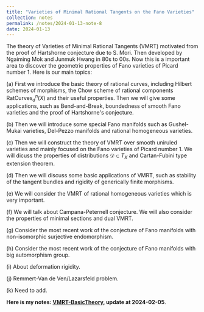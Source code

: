 ```yaml
---
title: "Varieties of Minimal Rational Tangents on the Fano Varieties"
collection: notes
permalink: /notes/2024-01-13-note-8
date: 2024-01-13
---
```

The theory of Varieties of Minimal Rational Tangents (VMRT) motivated from the proof of Hartshorne conjecture due to S. Mori. Then developed by Ngaiming Mok and Junmuk Hwang in 80s to 00s. Now this is a important area to discover the geometric properties of Fano varieties of Picard number $1$. Here is our main topics:

(a) First we introduce the basic theory of rational curves, including Hilbert schemes of morphisms, the Chow scheme of rational components $\mathrm{RatCurves}^n_d(X)$ and their useful properties. Then we will give some applications, such as Bend-and-Break, boundedness of smooth Fano varieties and the proof of Hartshorne's conjecture.

(b) Then we will introduce some special Fano manifolds such as Gushel-Mukai varieties, Del-Pezzo manifolds and rational homogeneous varieties.

(c) Then we will construct the theory of VMRT over smooth uniruled varieties and mainly focused on the Fano varieties of Picard number $1$. We will dicuss the properties of distributions $\mathcal{D}\subset T_X$ and Cartan-Fubini type extension theorem.

(d) Then we will discuss some basic applications of VMRT, such as stability of the tangent bundles and rigidity of generically finite morphisms.

(e) We will consider the VMRT of rational homogeneous varieties which is very important.

(f) We will talk about Campana-Peternell conjecture. We will also consider the properties of minimal sections and dual VMRT.

(g) Consider the most recent work of the conjecture of Fano manifolds with non-isomorphic surjective endomorphism.

(h) Consider the most recent work of the conjecture of Fano manifolds with big automorphism group.

(i) About deformation rigidity.

(j) Remmert-Van de Ven/Lazarsfeld problem.

(k) Need to add.

**Here is my notes: [VMRT-BasicTheory](https://dvlxlwz.github.io/files/VMRT-BasicTheory.pdf), update at 2024-02-05**.

